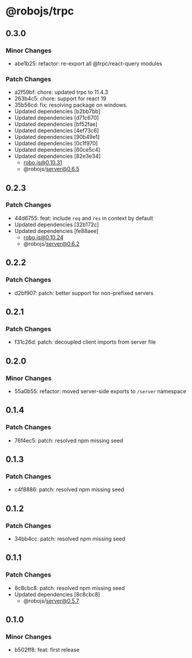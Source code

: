 # @robojs/trpc

## 0.3.0

### Minor Changes

- abe1b25: refactor: re-export all @trpc/react-query modules

### Patch Changes

- a2f59bf: chore: updated trpc to 11.4.3
- 263b4c5: chore: support for react 19
- 35b56cd: fix: resolving package on windows.
- Updated dependencies [b2bb7bb]
- Updated dependencies [d71c670]
- Updated dependencies [bf52fae]
- Updated dependencies [4ef73c6]
- Updated dependencies [90b49e1]
- Updated dependencies [0c1f970]
- Updated dependencies [60ce5c4]
- Updated dependencies [82e3e34]
  - robo.js@0.10.31
  - @robojs/server@0.6.5

## 0.2.3

### Patch Changes

- 44d6755: feat: include `req` and `res` in context by default
- Updated dependencies [32b172c]
- Updated dependencies [fe88aee]
  - robo.js@0.10.24
  - @robojs/server@0.6.2

## 0.2.2

### Patch Changes

- d2bf907: patch: better support for non-prefixed servers

## 0.2.1

### Patch Changes

- f31c26d: patch: decoupled client imports from server file

## 0.2.0

### Minor Changes

- 55a0b55: refactor: moved server-side exports to `/server` namespace

## 0.1.4

### Patch Changes

- 76f4ec5: patch: resolved npm missing seed

## 0.1.3

### Patch Changes

- c4f8886: patch: resolved npm missing seed

## 0.1.2

### Patch Changes

- 34bb4cc: patch: resolved npm missing seed

## 0.1.1

### Patch Changes

- 8c8cbc8: patch: resolved npm missing seed
- Updated dependencies [8c8cbc8]
  - @robojs/server@0.5.7

## 0.1.0

### Minor Changes

- b502ff8: feat: first release
